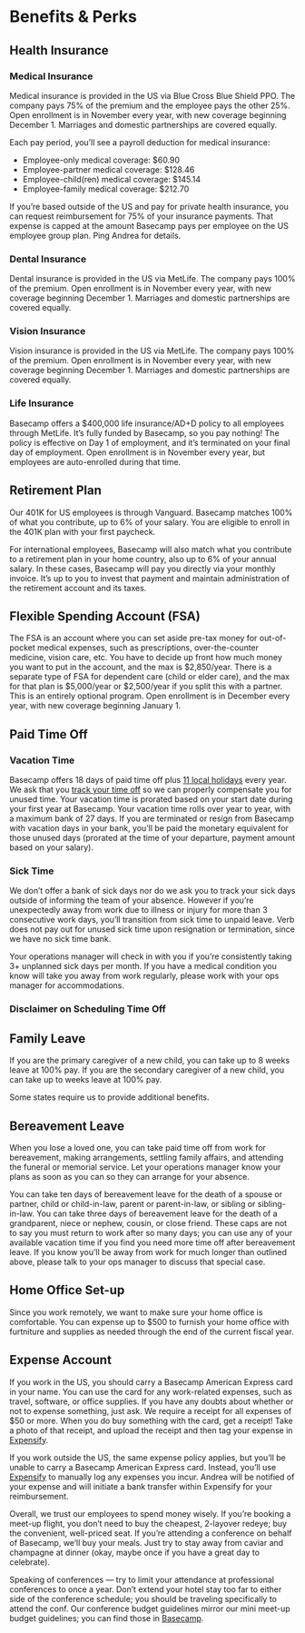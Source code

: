 # Benefits & Perks

## Health Insurance

### Medical Insurance

Medical insurance is provided in the US via Blue Cross Blue Shield PPO. The company pays 75% of the premium and the employee pays the other 25%. Open enrollment is in November every year, with new coverage beginning December 1. Marriages and domestic partnerships are covered equally.

Each pay period, you’ll see a payroll deduction for medical insurance:

* Employee-only medical coverage: $60.90
* Employee-partner medical coverage: $128.46
* Employee-child(ren) medical coverage: $145.14
* Employee-family medical coverage: $212.70

If you’re based outside of the US and pay for private health insurance, you can request reimbursement for 75% of your insurance payments. That expense is capped at the amount Basecamp pays per employee on the US employee group plan. Ping Andrea for details.

### Dental Insurance

Dental insurance is provided in the US via MetLife. The company pays 100% of the premium. Open enrollment is in November every year, with new coverage beginning December 1. Marriages and domestic partnerships are covered equally.

### Vision Insurance

Vision insurance is provided in the US via MetLife. The company pays 100% of the premium. Open enrollment is in November every year, with new coverage beginning December 1. Marriages and domestic partnerships are covered equally.

### Life Insurance

Basecamp offers a $400,000 life insurance/AD+D policy to all employees through MetLife. It’s fully funded by Basecamp, so you pay nothing! The policy is effective on Day 1 of employment, and it’s terminated on your final day of employment. Open enrollment is in November every year, but employees are auto-enrolled during that time.

## Retirement Plan

Our 401K for US employees is through Vanguard. Basecamp matches 100% of what you contribute, up to 6% of your salary. You are eligible to enroll in the 401K plan with your first paycheck.

For international employees, Basecamp will also match what you contribute to a retirement plan in your home country, also up to 6% of your annual salary. In these cases, Basecamp will pay you directly via your monthly invoice. It’s up to you to invest that payment and maintain administration of the retirement account and its taxes.

## Flexible Spending Account (FSA)

The FSA is an account where you can set aside pre-tax money for out-of-pocket medical expenses, such as prescriptions, over-the-counter medicine, vision care, etc. You have to decide up front how much money you want to put in the account, and the max is $2,850/year. There is a separate type of FSA for dependent care (child or elder care), and the max for that plan is $5,000/year or $2,500/year if you split this with a partner. This is an entirely optional program. Open enrollment is in December every year, with new coverage beginning January 1.

## Paid Time Off

### Vacation Time

Basecamp offers 18 days of paid time off plus [11 local holidays](https://3.basecamp.com/2914079/buckets/22311406/documents/4288588555) every year. We ask that you [track your time off](https://3.basecamp.com/2914079/projects/14971171) so we can properly compensate you for unused time. Your vacation time is prorated based on your start date during your first year at Basecamp. Your vacation time rolls over year to year, with a maximum bank of 27 days. If you are terminated or resign from Basecamp with vacation days in your bank, you’ll be paid the monetary equivalent for those unused days (prorated at the time of your departure, payment amount based on your salary).


### Sick Time

We don’t offer a bank of sick days nor do we ask you to track your sick days outside of informing the team of your absence. However if you’re unexpectedly away from work due to illness or injury for more than 3 consecutive work days, you’ll transition from sick time to unpaid leave. Verb does not pay out for unused sick time upon resignation or termination, since we have no sick time bank.

Your operations manager will check in with you if you’re consistently taking 3+ unplanned sick days per month. If you have a medical condition you know will take you away from work regularly, please work with your ops manager for accommodations.


### Disclaimer on Scheduling Time Off



## Family Leave

If you are the primary caregiver of a new child, you can take up to 8 weeks leave at 100% pay. If you are the secondary caregiver of a new child, you can take up to  weeks leave at 100% pay. 

Some states require us to provide additional benefits.

## Bereavement Leave

When you lose a loved one, you can take paid time off from work for bereavement, making arrangements, settling family affairs, and attending the funeral or memorial service. Let your operations manager know your plans as soon as you can so they can arrange for your absence.

You can take ten days of bereavement leave for the death of a spouse or partner, child or child-in-law, parent or parent-in-law, or sibling or sibling-in-law. You can take three days of bereavement leave for the death of a grandparent, niece or nephew, cousin, or close friend. These caps are not to say you must return to work after so many days; you can use any of your available vacation time if you find you need more time off after bereavement leave. If you know you’ll be away from work for much longer than outlined above, please talk to your ops manager to discuss that special case.


## Home Office Set-up

Since you work remotely, we want to make sure your home office is comfortable. You can expense up to $500 to furnish your home office with furtniture and supplies as needed through the end of the current fiscal year.


## Expense Account

If you work in the US, you should carry a Basecamp American Express card in your name. You can use the card for any work-related expenses, such as travel, software, or office supplies. If you have any doubts about whether or not to expense something, just ask. We require a receipt for all expenses of $50 or more. When you do buy something with the card, get a receipt! Take a photo of that receipt, and upload the receipt and then tag your expense in [Expensify](https://www.expensify.com).

If you work outside the US, the same expense policy applies, but you’ll be unable to carry a Basecamp American Express card. Instead, you’ll use [Expensify](https://www.expensify.com) to manually log any expenses you incur. Andrea will be notified of your expense and will initiate a bank transfer within Expensify for your reimbursement.

Overall, we trust our employees to spend money wisely. If you’re booking a meet-up flight, you don’t need to buy the cheapest, 2-layover redeye; buy the convenient, well-priced seat. If you’re attending a conference on behalf of Basecamp, we’ll buy your meals. Just try to stay away from caviar and champagne at dinner (okay, maybe once if you have a great day to celebrate).

Speaking of conferences — try to limit your attendance at professional conferences to once a year. Don’t extend your hotel stay too far to either side of the conference schedule; you should be traveling specifically to attend the conf. Our conference budget guidelines mirror our mini meet-up budget guidelines; you can find those in [Basecamp](https://3.basecamp.com/2914079/buckets/22311406/documents/4347682694).
